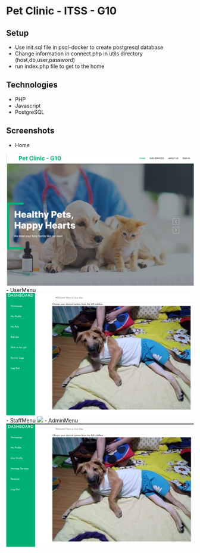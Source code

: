 # Pet Clinic - ITSS - G10
## Setup
- Use init.sql file in psql-docker to create postgresql database
- Change information in connect.php in utils directory (host,db,user,password)
- run index.php file to get to the home
## Technologies 
- PHP
- Javascript
- PostgreSQL
## Screenshots
- Home
<img src="res\img\Home.png">
- UserMenu
<img src="res\img\UserMenu.png">
- StaffMenu
<img src="res\img\StaffrMenu.png">
- AdminMenu
<img src="res\img\AdminMenu.png">
